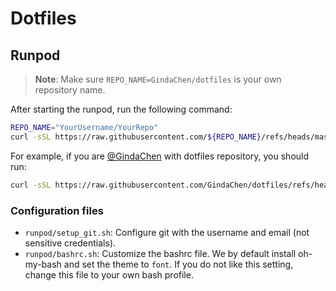 # Dotfiles

## Runpod

> **Note**: Make sure `REPO_NAME=GindaChen/dotfiles` is your own repository name.


After starting the runpod, run the following command:
```bash
REPO_NAME="YourUsername/YourRepo" 
curl -sSL https://raw.githubusercontent.com/${REPO_NAME}/refs/heads/master/setup-runpod.sh | bash -s ${REPO_NAME} 
```

For example, if you are [@GindaChen](https://github.com/GindaChen) with dotfiles repository, you should run:
```bash
curl -sSL https://raw.githubusercontent.com/GindaChen/dotfiles/refs/heads/master/setup-runpod.sh | bash -s "GindaChen/dotfiles" 
```

### Configuration files
- `runpod/setup_git.sh`: Configure git with the username and email (not sensitive credentials).
- `runpod/bashrc.sh`: Customize the bashrc file. We by default install oh-my-bash and set the theme to `font`. If you do not like this setting, change this file to your own bash profile. 